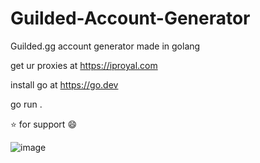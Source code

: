 # Guilded-Account-Generator
Guilded.gg account generator made in golang

get ur proxies at https://iproyal.com 

install go at https://go.dev

go run .

⭐ for support :smile:


![image](https://user-images.githubusercontent.com/110062350/218319542-8cea8233-e29a-484d-97ab-0a62d9bb9258.png)
